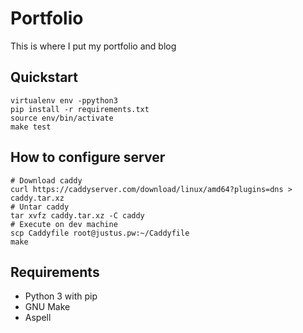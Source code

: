 # Portfolio
This is where I put my portfolio and blog

## Quickstart
```
virtualenv env -ppython3
pip install -r requirements.txt
source env/bin/activate
make test
```

## How to configure server
```
# Download caddy
curl https://caddyserver.com/download/linux/amd64?plugins=dns > caddy.tar.xz
# Untar caddy
tar xvfz caddy.tar.xz -C caddy
# Execute on dev machine
scp Caddyfile root@justus.pw:~/Caddyfile
make
```

## Requirements
- Python 3 with pip
- GNU Make
- Aspell

